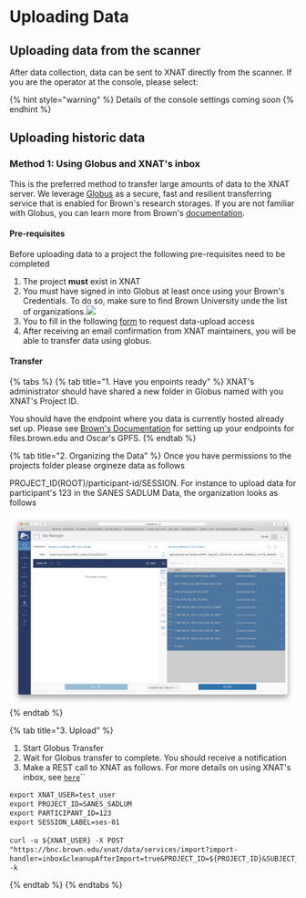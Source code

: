 # Uploading Data

## Uploading data from the scanner

After data collection, data can be sent to XNAT directly from the scanner. If you are the operator at the console, please select:

{% hint style="warning" %}
Details of the console settings coming soon
{% endhint %}

## Uploading historic data

### Method 1: Using Globus and XNAT's inbox

This is the preferred method to transfer large amounts of data to the XNAT server. We leverage [Globus](https://www.globus.org) as a secure, fast and resilient transferring service that is enabled for Brown's research storages. If you are not familiar with Globus, you can learn more from Brown's [documentation](https://docs.ccv.brown.edu/globus/). 

#### Pre-requisites

Before uploading data to a project the following pre-requisites need to be completed

1. The project **must** exist in XNAT
2. You must have signed in into Globus at least once using your Brown's Credentials. To do so, make sure to find Brown University unde the list of organizations.![](https://gblobscdn.gitbook.com/assets%2F-LtBPWc3lCoK-ZiQIe15%2F-M54q3ji-pth_NceEVA5%2F-M54vJLchHgpZLC2CMbL%2Fimage.png?alt=media&token=e49aa5ef-7a68-418d-8955-6198a510a857)
3. You to fill in the following [form](https://forms.gle/XhA9c7UssSzBB1NE7) to request data-upload access 
4. After receiving an email confirmation from XNAT maintainers, you will be able to transfer data using globus.



#### Transfer

{% tabs %}
{% tab title="1. Have you enpoints ready" %}
XNAT's administrator should have shared a new folder in Globus named with you XNAT's Project ID.

You should have the endpoint where you data is currently hosted already set up. Please see [Brown's Documentation](https://docs.brown.edu/globus) for setting up your endpoints for files.brown.edu and Oscar's GPFS. 
{% endtab %}

{% tab title="2. Organizing the Data" %}
Once you have permissions to the projects folder please orgineze data as follows

PROJECT\_ID\(ROOT\)/participant-id/SESSION. For instance to upload data for participant's 123 in the SANES SADLUM Data, the organization looks as follows

![](../.gitbook/assets/image%20%284%29.png)
{% endtab %}

{% tab title="3. Upload" %}
1. Start Globus Transfer
2. Wait for Globus transfer to complete. You should receive a notification
3. Make a REST call to XNAT as follows. For more details on using XNAT's inbox, see [`here`](https://wiki.xnat.org/documentation/how-to-use-xnat/image-session-upload-methods-in-xnat/using-dicom-inbox-to-import-an-image-session)\`\`

```text
export XNAT_USER=test_user
export PROJECT_ID=SANES_SADLUM
export PARTICIPANT_ID=123
export SESSION_LABEL=ses-01

curl -u ${XNAT_USER} -X POST "https://bnc.brown.edu/xnat/data/services/import?import-handler=inbox&cleanupAfterImport=true&PROJECT_ID=${PROJECT_ID}&SUBJECT_ID=${PARTICIPANT_ID}&EXPT_LABEL=${SESSION_LABEL}&path=/data/xnat/inbox/${PROJECT_ID}/${PARTICIPANT_ID}" -k
```
{% endtab %}
{% endtabs %}



  






